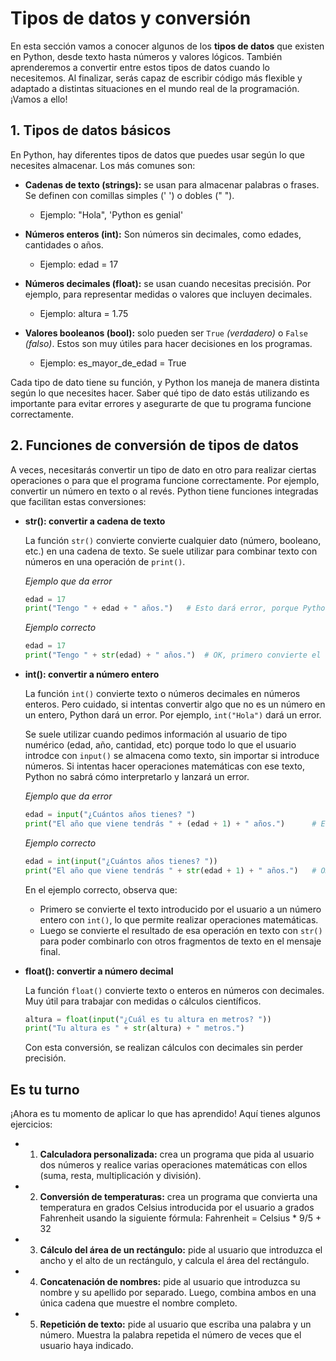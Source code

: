# Tipos de datos y conversión

En esta sección vamos a conocer algunos de los **tipos de datos** que existen en Python, desde texto hasta números y valores lógicos. También aprenderemos a convertir entre estos tipos de datos cuando lo necesitemos. Al finalizar, serás capaz de escribir código más flexible y adaptado a distintas situaciones en el mundo real de la programación. ¡Vamos a ello!

## 1. Tipos de datos básicos

En Python, hay diferentes tipos de datos que puedes usar según lo que necesites almacenar. Los más comunes son:

* **Cadenas de texto (strings):** se usan para almacenar palabras o frases. Se definen con comillas simples (' ') o dobles (" ").
  
    * Ejemplo: "Hola", 'Python es genial'

* **Números enteros (int):** Son números sin decimales, como edades, cantidades o años.
  
    * Ejemplo: edad = 17

* **Números decimales (float):** se usan cuando necesitas precisión. Por ejemplo,  para representar medidas o valores que incluyen decimales.
  
    * Ejemplo: altura = 1.75

* **Valores booleanos (bool):** solo pueden ser `True` *(verdadero)* o `False` *(falso)*. Estos son muy útiles para hacer decisiones en los programas.
  
    * Ejemplo: es_mayor_de_edad = True

Cada tipo de dato tiene su función, y Python los maneja de manera distinta según lo que necesites hacer. Saber qué tipo de dato estás utilizando es importante para evitar errores y asegurarte de que tu programa funcione correctamente. 

## 2. Funciones de conversión de tipos de datos

A veces, necesitarás convertir un tipo de dato en otro para realizar ciertas operaciones o para que el programa funcione correctamente. Por ejemplo, convertir un número en texto o al revés. Python tiene funciones integradas que facilitan estas conversiones: 

* **str(): convertir a cadena de texto**
  
    La función `str()` convierte convierte cualquier dato (número, booleano, etc.) en una cadena de texto. Se suele utilizar para combinar texto con números en una operación de `print()`.

    *Ejemplo que da error*

    ```py
    edad = 17
    print("Tengo " + edad + " años.")   # Esto dará error, porque Python no sabe cómo unir un texto con un entero
    ```

    *Ejemplo correcto*

    ```py
    edad = 17
    print("Tengo " + str(edad) + " años.")  # OK, primero convierte el número en texto para imprimirlo
    ```

* **int(): convertir a número entero** 

    La función `int()` convierte texto o números decimales en números enteros. Pero cuidado, si intentas convertir algo que no es un número en un entero, Python dará un error. Por ejemplo, `int("Hola")` dará un error. 

    Se suele utilizar cuando pedimos información al usuario de tipo numérico (edad, año, cantidad, etc) porque todo lo que el usuario introdce con `input()` se almacena como texto, sin importar si introduce números. Si intentas hacer operaciones matemáticas con ese texto, Python no sabrá cómo interpretarlo y lanzará un error.

    *Ejemplo que da error*
    
    ```py
    edad = input("¿Cuántos años tienes? ")
    print("El año que viene tendrás " + (edad + 1) + " años.")      # Esto dará error, porque `edad` es texto.
    ```
    *Ejemplo correcto*

    ```py
    edad = int(input("¿Cuántos años tienes? "))
    print("El año que viene tendrás " + str(edad + 1) + " años.")   # OK
    ```
    
    En el ejemplo correcto, observa que: 
    * Primero se convierte el texto introducido por el usuario a un número entero con `int()`, lo que permite realizar operaciones matemáticas.
    * Luego se convierte el resultado de esa operación en texto con `str()` para poder combinarlo con otros fragmentos de texto en el mensaje final.

* **float(): convertir a número decimal** 

    La función `float()` convierte texto o enteros en números con decimales. Muy útil para trabajar con medidas o cálculos científicos.

    ```py
    altura = float(input("¿Cuál es tu altura en metros? "))
    print("Tu altura es " + str(altura) + " metros.")
    ``` 

    Con esta conversión, se realizan cálculos con decimales sin perder precisión.

## Es tu turno

¡Ahora es tu momento de aplicar lo que has aprendido! Aquí tienes algunos ejercicios:

* 1. **Calculadora personalizada:** crea un programa que pida al usuario dos números y realice varias operaciones matemáticas con ellos (suma, resta, multiplicación y división).
* 2. **Conversión de temperaturas:** crea un programa que convierta una temperatura en grados Celsius introducida por el usuario a grados Fahrenheit usando la siguiente fórmula: Fahrenheit = Celsius * 9/5  + 32
* 3. **Cálculo del área de un rectángulo:** pide al usuario que introduzca el ancho y el alto de un rectángulo, y calcula el área del rectángulo.
* 4. **Concatenación de nombres:** pide al usuario que introduzca su nombre y su apellido por separado. Luego, combina ambos en una única cadena que muestre el nombre completo. 
* 5. **Repetición de texto:** pide al usuario que escriba una palabra y un número. Muestra la palabra repetida el número de veces que el usuario haya indicado.
  



